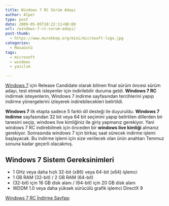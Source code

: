 ```yaml
---
title: Windows 7 RC Sürüm Adayı
author: Alper
type: post
date: 2009-05-05T10:22:11+00:00
url: /windows-7-rc-surum-adayi/
post-thumb:
  - https://www.murekkep.org/mini/microsoft-logo.jpg
categories:
  - Masaüstü
tags:
  - microsoft
  - windows
  - yazılım

---
```

[Windows 7][1] için Release Candidate olarak bilinen final sürüm öncesi sürüm adayı, test etmek isteyenler için indirilebilir duruma geldi. **Windows 7 RC** indirmek isteyenlerin, Windows 7 indirme sayfasından tercihlerini yapıp indirme yönergelerini izleyerek indirebilecekleri belirtildi. 

**Windows 7** ilk etapta sadece 5 farklı dil desteği ile duyuruldu. **Windows 7 indirme** sayfasından 32 bit veya 64 bit seçimini yapıp belirtilen dillerden bir tanesini seçip, windows live kimliğiniz ile giriş yapmanız gerekiyor. Yani windows 7 RC indirebilmek için önceden bir **windows live kimliği** almanız gerekiyor. Sonrasında windows 7 için birkaç saat sürecek indirme işlemi başlayacak. Bu indirme işlemi için size verilecek olan ürün anahtarı Temmuz sonuna kadar geçerli olacakmış. 

## Windows 7 Sistem Gereksinimleri

  * 1 GHz veya daha hızlı 32-bit (x86) veya 64-bit (x64) işlemci
  * 1 GB RAM (32-bit) / 2 GB RAM (64-bit)
  * (32-bit) için 16 GB disk alanı / (64-bit) için 20 GB disk alanı
  * WDDM 1.0 veya daha yüksek sürücülü grafik işlemci DirectX 9 

<a href="http://www.microsoft.com/windows/windows-7/download.aspx" target="_blank" class="broken_link">Windows 7 RC İndirme Sayfası</a>

 [1]: http://www.microsoft.com/windows/windows-7/